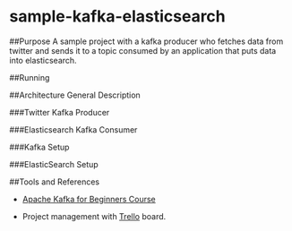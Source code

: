 # sample-kafka-elasticsearch

##Purpose
A sample project with a kafka producer who fetches data from twitter and sends it to a topic consumed by an application that puts data into elasticsearch.

##Running

##Architecture General Description

###Twitter Kafka Producer

###Elasticsearch Kafka Consumer

###Kafka Setup

###ElasticSearch Setup

##Tools and References

- [Apache Kafka for Beginners Course](https://www.udemy.com/course/apache-kafka/) 

- Project management with [Trello](https://trello.com/b/ukEPR6Cs/sample-kafka) board.